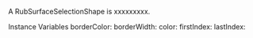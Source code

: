 A RubSurfaceSelectionShape is xxxxxxxxx.Instance Variables	borderColor:		<Object>	borderWidth:		<Object>	color:		<Object>	firstIndex:		<Object>	lastIndex:		<Object>	tag:		<Object>	vertices:		<Object>borderColor	- xxxxxborderWidth	- xxxxxcolor	- xxxxxfirstIndex	- xxxxxlastIndex	- xxxxxtag	- xxxxxvertices	- xxxxx